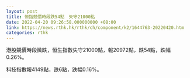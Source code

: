 ```yaml
---
layout: post
title: 恒指競價時段跌54點　失守21000點
date: 2022-04-20 09:26:58.000000000 +08:00
link: https://news.rthk.hk/rthk/ch/component/k2/1644763-20220420.htm
categories: rthk
---
```


港股競價時段微跌，恒生指數失守21000點，報20972點，跌54點，跌幅0.26%。

科技指數報4149點，跌6點，跌幅0.16%。
